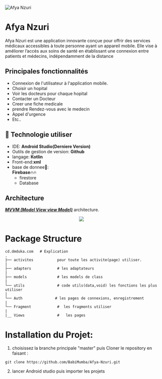 ![Afya Nzuri](https://github.com/user-attachments/assets/4641a8eb-a6f6-4cde-aa4a-6d8894659ead)


# Afya Nzuri
Afya Nzuri est une application innovante conçue pour offrir des services médicaux accessibles
à toute personne ayant un appareil mobile. Elle vise à améliorer l’accès aux soins de
santé en établissant une connexion entre patients et médecins, indépendamment de la distance

## Principales fonctionnalités
* Connexion de l'utilisateur à l'application mobile.
* Choisir un hopital
* Voir les docteurs pour chaque hopital
* Contacter un Docteur
* Creer une fiche medicale
* prendre Rendez-vous avec le medecin
* Appel d'urgence
* Etc..

## 🚀 Technologie utiliser

*  IDE: **Android Studio(Derniere Version)**
*  Outils de gestion de version: **Github**
*  langage: **Kotlin**
*  Front-end:**xml**
*  base de donnee🏬:<br>
**Firebase**🔥🔥<br>
      - firestore<br>
      - Database
 ## Architecture
 [***MVVM (Model View view Model)***](https://learn.microsoft.com/fr-fr/windows/uwp/data-binding/data-binding-and-mvvm) architecture.

<p align="center">
  <img src="https://upload.wikimedia.org/wikipedia/commons/8/87/MVVMPattern.png" >
</p>


# Package Structure
    
    cd.dmduka.com   # Explication
    .
    ├── activites           pour toute les activite(page) utiliser. 
    |
    ├── adapters            # les adaptateurs             
    |
    ├── models              # les models de class
    |
    └── utils               # code utils(data,void) les fonctions les plus utiliser
    |
    └── Auth               # les pages de connexions, enregistrement
    |
    └── Fragment            #  les fragments utiliser
    |
    |__ Views               #   les pages 

  # Installation du Projet:

1. choisissez la branche principale "master" puis Cloner le repository en faisant :

```
git clone https://github.com/BabiMumba/Afya-Nzuri.git
```
2. lancer Android studio puis importer les projets
